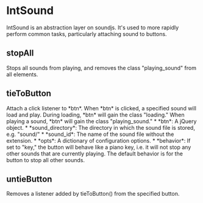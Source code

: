 <h1>IntSound</h1>
IntSound is an abstraction layer on soundjs. It's used to more rapidly perform common tasks, particularly attaching sound to buttons.

<h2>stopAll</h2>
Stops all sounds from playing, and removes the class "playing_sound" from all elements.

<h2>tieToButton</h2>
Attach a click listener to *btn*. When *btn* is clicked, a specified sound will load and play. During loading, *btn* will gain the class "loading." When playing a sound, *btn* will gain the class "playing_sound."
* *btn*: A jQuery object.
* *sound_directory*: The directory in which the sound file is stored, e.g. "sound/"
* *sound_id*: The name of the sound file without the extension.
* *opts*: A dictionary of configuration options.
* *behavior*: If set to "key," the button will behave like a piano key, i.e. it will not stop any other sounds that are currently playing. The default behavior is for the button to stop all other sounds.

<h2>untieButton</h2>
Removes a listener added by tieToButton() from the specified button.